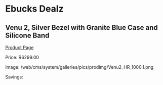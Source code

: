 
# Ebucks Dealz
## Venu 2, Silver Bezel with Granite Blue Case and Silicone Band
[Product Page](https://www.ebucks.com/web/shop/productSelected.do?prodId=1196063457&catId=1233320031)

Price: R6299.00

Image: /web/cms/system/galleries/pics/prodimg/Venu2_HR_1000.1.png

Savings: 


	